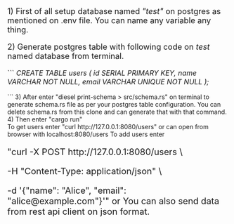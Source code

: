 <p style="font-size: 18px;">1) First of all setup database named <i>"test"</i> on postgres as mentioned on .env file. You can name any variable any thing.</p>
<p style="font-size: 18px;">2) Generate postgres table with following code on <i>test</i> named database from terminal.</p>
<p style="font-size: 16px;">
    ```
<i>CREATE TABLE users (
    id SERIAL PRIMARY KEY,
    name VARCHAR NOT NULL,
    email VARCHAR UNIQUE NOT NULL
);</i></p>
```
3) After enter "diesel print-schema > src/schema.rs" on terminal to generate schema.rs file as per your postgres table configuration. You can delete schema.rs from this clone and can generate that with that command.
4) Then enter "cargo run"<br>
To get users enter "curl http://127.0.0.1:8080/users" or can open from browser with localhost:8080/users
To add users enter <p style="font-size: 20px;">"curl -X POST http://127.0.0.1:8080/users \
<p style="font-size: 20px;">-H "Content-Type: application/json" \
<p style="font-size: 20px;">-d '{"name": "Alice", "email": "alice@example.com"}'"
or
You can also send data from rest api client on json format.
